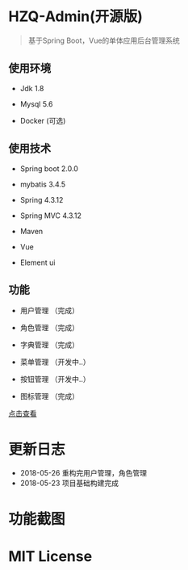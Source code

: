 # HZQ-Admin(开源版)

> 基于Spring Boot，Vue的单体应用后台管理系统
## 使用环境
- Jdk 1.8

- Mysql 5.6

- Docker (可选)

## 使用技术
- Spring boot 2.0.0

- mybatis 3.4.5 

- Spring 4.3.12

- Spring MVC 4.3.12

- Maven

- Vue

- Element ui

## 功能

- 用户管理 （完成）

- 角色管理 （完成）

- 字典管理 （完成）

- 菜单管理 （开发中..）

- 按钮管理 （开发中..）

- 图标管理 （完成）


[点击查看](http://www.hzqing.com)

# 更新日志

- 2018-05-26 重构完用户管理，角色管理
- 2018-05-23 项目基础构建完成


# 功能截图


# MIT License


